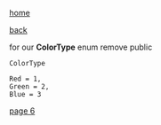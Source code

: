 [home](./page01.md)

[back](./page04.md)

for our **ColorType** enum remove public

```
ColorType
```

```
Red = 1,
Green = 2,
Blue = 3
```

[page 6](./page06.md)
